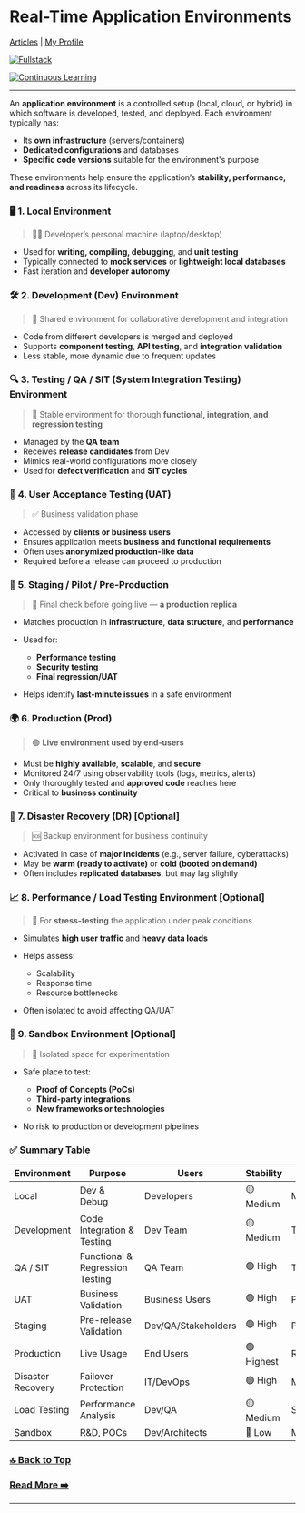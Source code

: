# Real-Time Application Environments

[Articles](https://nirmalakumarsahu.in/miscellaneous.html) | [My Profile](https://nirmalakumarsahu.in)

[![Fullstack](https://img.shields.io/badge/Fullstack-Developer-blue?logo=github)](https://en.wikipedia.org/wiki/Full_stack_developer) 

[![Continuous Learning](https://img.shields.io/badge/Continuous%20Learning-Growth%20Mindset-ff69b4?logo=udemy)](https://en.wikipedia.org/wiki/Lifelong_learning)

---

An **application environment** is a controlled setup (local, cloud, or hybrid) in which software is developed, tested, and deployed. Each environment typically has:

* Its **own infrastructure** (servers/containers)
* **Dedicated configurations** and databases
* **Specific code versions** suitable for the environment's purpose

These environments help ensure the application’s **stability, performance, and readiness** across its lifecycle.

### 🖥️ **1. Local Environment**

> 🧑‍💻 Developer’s personal machine (laptop/desktop)

* Used for **writing, compiling, debugging**, and **unit testing**
* Typically connected to **mock services** or **lightweight local databases**
* Fast iteration and **developer autonomy**

### 🛠️ **2. Development (Dev) Environment**

> 🧪 Shared environment for collaborative development and integration

* Code from different developers is merged and deployed
* Supports **component testing**, **API testing**, and **integration validation**
* Less stable, more dynamic due to frequent updates

### 🔍 **3. Testing / QA / SIT (System Integration Testing) Environment**

> 🧬 Stable environment for thorough **functional, integration, and regression testing**

* Managed by the **QA team**
* Receives **release candidates** from Dev
* Mimics real-world configurations more closely
* Used for **defect verification** and **SIT cycles**

### 👥 **4. User Acceptance Testing (UAT)**

> ✅ Business validation phase

* Accessed by **clients or business users**
* Ensures application meets **business and functional requirements**
* Often uses **anonymized production-like data**
* Required before a release can proceed to production

### 🚦 **5. Staging / Pilot / Pre-Production**

> 🧳 Final check before going live — **a production replica**

* Matches production in **infrastructure**, **data structure**, and **performance**
* Used for:

    * **Performance testing**
    * **Security testing**
    * **Final regression/UAT**
* Helps identify **last-minute issues** in a safe environment

### 🌍 **6. Production (Prod)**

> 🟢 **Live environment used by end-users**

* Must be **highly available**, **scalable**, and **secure**
* Monitored 24/7 using observability tools (logs, metrics, alerts)
* Only thoroughly tested and **approved code** reaches here
* Critical to **business continuity**

### 🧯 **7. Disaster Recovery (DR) \[Optional]**

> 🆘 Backup environment for business continuity

* Activated in case of **major incidents** (e.g., server failure, cyberattacks)
* May be **warm (ready to activate)** or **cold (booted on demand)**
* Often includes **replicated databases**, but may lag slightly

### 📈 **8. Performance / Load Testing Environment \[Optional]**

> 🧪 For **stress-testing** the application under peak conditions

* Simulates **high user traffic** and **heavy data loads**
* Helps assess:

    * Scalability
    * Response time
    * Resource bottlenecks
* Often isolated to avoid affecting QA/UAT

### 🧪 **9. Sandbox Environment \[Optional]**

> 🔬 Isolated space for experimentation

* Safe place to test:

    * **Proof of Concepts (PoCs)**
    * **Third-party integrations**
    * **New frameworks or technologies**
* No risk to production or development pipelines

### ✅ Summary Table

| Environment       | Purpose                         | Users               | Stability  | Data Type           |
| ----------------- | ------------------------------- | ------------------- | ---------- | ------------------- |
| Local             | Dev & Debug                     | Developers          | 🟡 Medium  | Mock/Local          |
| Development       | Code Integration & Testing      | Dev Team            | 🟡 Medium  | Test/Anonymized     |
| QA / SIT          | Functional & Regression Testing | QA Team             | 🟢 High    | Test/Anonymized     |
| UAT               | Business Validation             | Business Users      | 🟢 High    | Production-like     |
| Staging           | Pre-release Validation          | Dev/QA/Stakeholders | 🟢 High    | Production-like     |
| Production        | Live Usage                      | End Users           | 🟢 Highest | Real Production     |
| Disaster Recovery | Failover Protection             | IT/DevOps           | 🟢 High    | Mirrored/Replicated |
| Load Testing      | Performance Analysis            | Dev/QA              | 🟡 Medium  | Simulated           |
| Sandbox           | R\&D, POCs                      | Dev/Architects      | 🔴 Low     | Mock/Safe           |

### [🔝 Back to Top](#real-time-application-environments)

### [Read More ➡️](https://nirmalakumarsahu.in/miscellaneous.html)

--- 